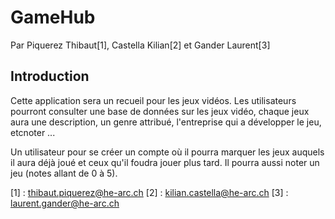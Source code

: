 # GameHub


Par Piquerez Thibaut[1], Castella Kilian[2] et Gander Laurent[3]


## Introduction


Cette application sera un recueil pour les jeux vidéos. Les utilisateurs pourront consulter une base de données sur les jeux vidéo, chaque jeux aura une description, un genre attribué, l'entreprise qui a développer le jeu, etcnoter ...

Un utilisateur pour se créer un compte où il pourra marquer les jeux auquels il aura déjà joué et ceux qu'il foudra jouer plus tard. Il pourra aussi noter un jeu (notes allant de 0 à 5).


 [1] : <thibaut.piquerez@he-arc.ch>
 [2] : <kilian.castella@he-arc.ch>
 [3] : <laurent.gander@he-arc.ch>
